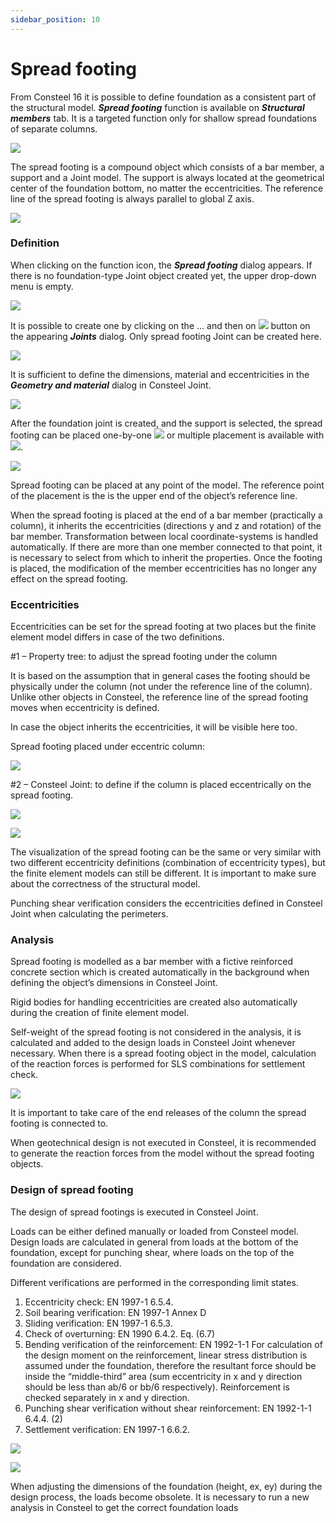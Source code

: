 ```yaml
---
sidebar_position: 10
---
```

# Spread footing

From Consteel 16 it is possible to define foundation as a consistent part of the structural model. **_Spread footing_** function is available on **_Structural members_** tab. It is a targeted function only for shallow spread foundations of separate columns.

<!-- /wp:paragraph -->

<!-- wp:image {"align":"center","id":44437,"sizeSlug":"full","linkDestination":"none"} -->

![](./img/wp-content-uploads-2023-01-image-2.png)

<!-- /wp:image -->

<!-- wp:paragraph -->

The spread footing is a compound object which consists of a bar member, a support and a Joint model. The support is always located at the geometrical center of the foundation bottom, no matter the eccentricities. The reference line of the spread footing is always parallel to global Z axis.

<!-- /wp:paragraph -->

<!-- wp:image {"align":"center","id":44444,"sizeSlug":"full","linkDestination":"none"} -->

![](./img/wp-content-uploads-2023-01-image-3.png)

<!-- /wp:image -->

<!-- wp:heading {"level":3} -->

### Definition

<!-- /wp:heading -->

<!-- wp:paragraph -->

When clicking on the function icon, the **_Spread footing_** dialog appears. If there is no foundation-type Joint object created yet, the upper drop-down menu is empty.

<!-- /wp:paragraph -->

<!-- wp:image {"align":"center","id":44451,"width":476,"height":260,"sizeSlug":"full","linkDestination":"none"} -->

![](./img/wp-content-uploads-2023-01-image-4.png)

<!-- /wp:image -->

<!-- wp:paragraph -->

It is possible to create one by clicking on the … and then on ![](./img/wp-content-uploads-2022-12-JointCreateIcon.png) button on the appearing **_Joints_** dialog. Only spread footing Joint can be created here.

<!-- /wp:paragraph -->

<!-- wp:image {"align":"center","id":44465,"width":857,"height":149,"sizeSlug":"full","linkDestination":"none"} -->

![](./img/wp-content-uploads-2023-01-image-5.png)

<!-- /wp:image -->

<!-- wp:paragraph -->

It is sufficient to define the dimensions, material and eccentricities in the **_Geometry and material_** dialog in Consteel Joint.

<!-- /wp:paragraph -->

<!-- wp:image {"align":"center","id":44472,"width":615,"height":530,"sizeSlug":"full","linkDestination":"none"} -->

![](./img/wp-content-uploads-2023-01-image-6.png)

<!-- /wp:image -->

<!-- wp:paragraph -->

After the foundation joint is created, and the support is selected, the spread footing can be placed one-by-one ![](./img/wp-content-uploads-2022-12-Pencil_icon.png) or multiple placement is available with ![](./img/wp-content-uploads-2022-12-Arrow_icon.png).

<!-- /wp:paragraph -->

<!-- wp:image {"align":"center","id":44493,"width":473,"height":258,"sizeSlug":"full","linkDestination":"none"} -->

![](./img/wp-content-uploads-2023-01-image-7.png)

<!-- /wp:image -->

<!-- wp:paragraph -->

Spread footing can be placed at any point of the model. The reference point of the placement is the is the upper end of the object’s reference line.

<!-- /wp:paragraph -->

<!-- wp:paragraph -->

When the spread footing is placed at the end of a bar member (practically a column), it inherits the eccentricities (directions y and z and rotation) of the bar member. Transformation between local coordinate-systems is handled automatically. If there are more than one member connected to that point, it is necessary to select from which to inherit the properties. Once the footing is placed, the modification of the member eccentricities has no longer any effect on the spread footing.

<!-- /wp:paragraph -->

<!-- wp:heading {"level":3} -->

### Eccentricities

<!-- /wp:heading -->

<!-- wp:paragraph -->

Eccentricities can be set for the spread footing at two places but the finite element model differs in case of the two definitions.

<!-- /wp:paragraph -->

<!-- wp:paragraph -->

\#1 – Property tree: to adjust the spread footing under the column

<!-- /wp:paragraph -->

<!-- wp:paragraph -->

It is based on the assumption that in general cases the footing should be physically under the column (not under the reference line of the column). Unlike other objects in Consteel, the reference line of the spread footing moves when eccentricity is defined.

<!-- /wp:paragraph -->

<!-- wp:paragraph -->

In case the object inherits the eccentricities, it will be visible here too.

<!-- /wp:paragraph -->

<!-- wp:paragraph -->

Spread footing placed under eccentric column:

<!-- /wp:paragraph -->

<!-- wp:image {"align":"center","id":44500,"width":1028,"height":330,"sizeSlug":"full","linkDestination":"none"} -->

![](./img/wp-content-uploads-2023-01-image-8.png)

<!-- /wp:image -->

<!-- wp:paragraph -->

\#2 – Consteel Joint: to define if the column is placed eccentrically on the spread footing.

<!-- /wp:paragraph -->

<!-- wp:image {"align":"center","id":44507,"width":1031,"height":303,"sizeSlug":"full","linkDestination":"none"} -->

![](./img/wp-content-uploads-2023-01-image-9.png)

<!-- /wp:image -->

<!-- wp:image {"align":"left","id":44536,"width":138,"height":147,"sizeSlug":"full","linkDestination":"none"} -->

![](./img/wp-content-uploads-2023-01-image-13.png)

<!-- /wp:image -->

<!-- wp:paragraph -->

<!-- /wp:paragraph -->

<!-- wp:paragraph {"align":"left"} -->

The visualization of the spread footing can be the same or very similar with two different eccentricity definitions (combination of eccentricity types), but the finite element models can still be different. It is important to make sure about the correctness of the structural model.

<!-- /wp:paragraph -->

<!-- wp:paragraph -->

Punching shear verification considers the eccentricities defined in Consteel Joint when calculating the perimeters.

<!-- /wp:paragraph -->

<!-- wp:paragraph -->

<!-- /wp:paragraph -->

<!-- wp:heading {"level":3} -->

### Analysis

<!-- /wp:heading -->

<!-- wp:paragraph -->

Spread footing is modelled as a bar member with a fictive reinforced concrete section which is created automatically in the background when defining the object’s dimensions in Consteel Joint.

<!-- /wp:paragraph -->

<!-- wp:paragraph -->

Rigid bodies for handling eccentricities are created also automatically during the creation of finite element model.

<!-- /wp:paragraph -->

<!-- wp:paragraph -->

Self-weight of the spread footing is not considered in the analysis, it is calculated and added to the design loads in Consteel Joint whenever necessary. When there is a spread footing object in the model, calculation of the reaction forces is performed for SLS combinations for settlement check.

<!-- /wp:paragraph -->

<!-- wp:paragraph -->

<!-- /wp:paragraph -->

<!-- wp:image {"align":"left","id":44544,"width":144,"height":153,"sizeSlug":"full","linkDestination":"none"} -->

![](./img/wp-content-uploads-2023-01-image-14.png)

<!-- /wp:image -->

<!-- wp:paragraph -->

It is important to take care of the end releases of the column the spread footing is connected to.

<!-- /wp:paragraph -->

<!-- wp:paragraph -->

When geotechnical design is not executed in Consteel, it is recommended to generate the reaction forces from the model without the spread footing objects.

<!-- /wp:paragraph -->

<!-- wp:paragraph -->

<!-- /wp:paragraph -->

<!-- wp:paragraph -->

<!-- /wp:paragraph -->

<!-- wp:paragraph -->

<!-- /wp:paragraph -->

<!-- wp:paragraph -->

<!-- /wp:paragraph -->

<!-- wp:heading {"level":3} -->

### Design of spread footing

<!-- /wp:heading -->

<!-- wp:paragraph -->

The design of spread footings is executed in Consteel Joint.

<!-- /wp:paragraph -->

<!-- wp:paragraph -->

Loads can be either defined manually or loaded from Consteel model. Design loads are calculated in general from loads at the bottom of the foundation, except for punching shear, where loads on the top of the foundation are considered.

<!-- /wp:paragraph -->

<!-- wp:paragraph -->

Different verifications are performed in the corresponding limit states.

<!-- /wp:paragraph -->

<!-- wp:list {"ordered":true,"type":"1"} -->

1. Eccentricity check: EN 1997-1 6.5.4.
2. Soil bearing verification: EN 1997-1 Annex D
3. Sliding verification: EN 1997-1 6.5.3.
4. Check of overturning: EN 1990 6.4.2. Eq. (6.7)
5. Bending verification of the reinforcement: EN 1992-1-1 For calculation of the design moment on the reinforcement, linear stress distribution is assumed under the foundation, therefore the resultant force should be inside the “middle-third” area (sum eccentricity in x and y direction should be less than ab/6 or bb/6 respectively). Reinforcement is checked separately in x and y direction.
6. Punching shear verification without shear reinforcement: EN 1992-1-1 6.4.4. (2)
7. Settlement verification: EN 1997-1 6.6.2.

<!-- /wp:list -->

<!-- wp:paragraph -->

<!-- /wp:paragraph -->

<!-- wp:image {"align":"center","id":44551,"sizeSlug":"large","linkDestination":"none"} -->

![](./img/wp-content-uploads-2023-01-image-15-1024x187.png)

<!-- /wp:image -->

<!-- wp:paragraph -->

<!-- /wp:paragraph -->

<!-- wp:image {"align":"left","id":44558,"width":142,"height":151,"sizeSlug":"full","linkDestination":"none"} -->

![](./img/wp-content-uploads-2023-01-image-16.png)

<!-- /wp:image -->

<!-- wp:paragraph -->

<!-- /wp:paragraph -->

<!-- wp:paragraph -->

<!-- /wp:paragraph -->

<!-- wp:paragraph -->

When adjusting the dimensions of the foundation (height, ex, ey) during the design process, the loads become obsolete. It is necessary to run a new analysis in Consteel to get the correct foundation loads

<!-- /wp:paragraph -->

